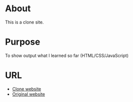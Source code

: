 # About
This is a clone site. 

# Purpose
To show output what I learned so far (HTML/CSS/JavaScript)

# URL
- [Clone website](https://meg-1126.github.io/clone-muji/)
- [Original website](https://www.muji.com/ca/)
